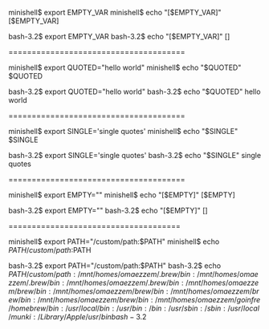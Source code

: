 minishell$ export EMPTY_VAR
minishell$ echo "[$EMPTY_VAR]"
[$EMPTY_VAR]

bash-3.2$ export EMPTY_VAR
bash-3.2$ echo "[$EMPTY_VAR]"
[]

======================================

minishell$ export QUOTED="hello world"
minishell$ echo "$QUOTED"
$QUOTED

bash-3.2$ export QUOTED="hello world"
bash-3.2$ echo "$QUOTED"
hello world

======================================

minishell$ export SINGLE='single quotes'
minishell$ echo "$SINGLE"
$SINGLE

bash-3.2$ export SINGLE='single quotes'
bash-3.2$ echo "$SINGLE"
single quotes

======================================

minishell$ export EMPTY=""
minishell$ echo "[$EMPTY]"
[$EMPTY]

bash-3.2$ export EMPTY=""
bash-3.2$ echo "[$EMPTY]"
[]

=====================================

minishell$ export PATH="/custom/path:$PATH"
minishell$ echo $PATH
/custom/path:$PATH

bash-3.2$ export PATH="/custom/path:$PATH"
bash-3.2$ echo $PATH
/custom/path:/mnt/homes/omaezzem/.brew/bin:/mnt/homes/omaezzem/.brew/bin:/mnt/homes/omaezzem/.brew/bin:/mnt/homes/omaezzem/brew/bin:/mnt/homes/omaezzem/brew/bin:/mnt/homes/omaezzem/brew/bin:/mnt/homes/omaezzem/brew/bin:/mnt/homes/omaezzem/goinfre/homebrew/bin:/usr/local/bin:/usr/bin:/bin:/usr/sbin:/sbin:/usr/local/munki:/Library/Apple/usr/bin
bash-3.2$ 

